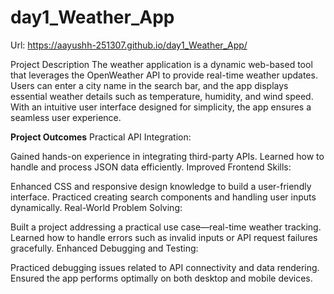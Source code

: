 # day1_Weather_App


Url: https://aayushh-251307.github.io/day1_Weather_App/

Project Description
The weather application is a dynamic web-based tool that leverages the OpenWeather API to provide real-time weather updates. Users can enter a city name in the search bar, and the app displays essential weather details such as temperature, humidity, and wind speed. With an intuitive user interface designed for simplicity, the app ensures a seamless user experience.

**Project Outcomes**
Practical API Integration:

Gained hands-on experience in integrating third-party APIs.
Learned how to handle and process JSON data efficiently.
Improved Frontend Skills:

Enhanced CSS and responsive design knowledge to build a user-friendly interface.
Practiced creating search components and handling user inputs dynamically.
Real-World Problem Solving:

Built a project addressing a practical use case—real-time weather tracking.
Learned how to handle errors such as invalid inputs or API request failures gracefully.
Enhanced Debugging and Testing:

Practiced debugging issues related to API connectivity and data rendering.
Ensured the app performs optimally on both desktop and mobile devices.
